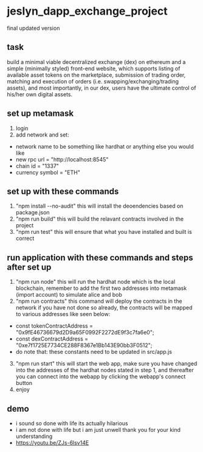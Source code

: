 # jeslyn_dapp_exchange_project
final updated version

## task
build a minimal viable decentralized exchange (dex) on ethereum and a simple (minimally styled) front-end website, which supports listing of available asset tokens on the marketplace, submission of trading order, matching and execution of orders (i.e. swapping/exchanging/trading assets), and most importantly, in our dex, users have the ultimate control of his/her own digital assets.

## set up metamask
1. login
2. add network and set:
- network name to be something like hardhat or anything else you would like
- new rpc url = "http://localhost:8545"
- chain id = "1337"
- currency symbol = "ETH"

## set up with these commands
1. "npm install --no-audit"
this will install the deoendencies based on package.json
2. "npm run build"
this will build the relavant contracts involved in the project
3. "npm run test"
this will ensure that what you have installed and built is correct

## run application with these commands and steps after set up
1. "npm run node"
this will run the hardhat node which is the local blockchain, remember to add the first two addresses into metamask (import account) to simulate alice and bob
2. "npm run contracts"
this command will deploy the contracts in the network if you have not done so already, the contracts will be mapped to various addresses like seen below:
- const tokenContractAddress = "0x9fE46736679d2D9a65F0992F2272dE9f3c7fa6e0";
- const dexContractAddress = "0xe7f1725E7734CE288F8367e1Bb143E90bb3F0512";
- do note that: these constants need to be updated in src/app.js
3. "npm run start"
this will start the web app, make sure you have changed into the addresses of the hardhat nodes stated in step 1, and thereafter you can connect into the webapp by clicking the webapp's connect button
4. enjoy

## demo 
- i sound so done with life its actually hilarious
- i am not done with life but i am just unwell thank you for your kind understanding 
- https://youtu.be/ZJs-6lsv14E

